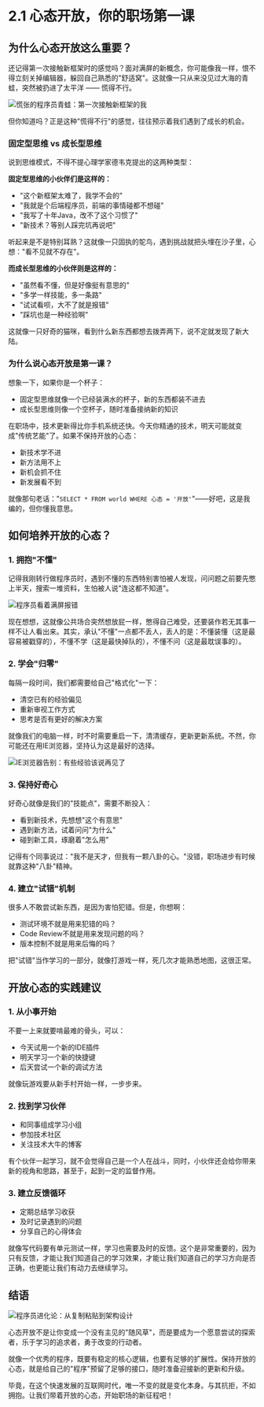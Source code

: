 # 2.1 心态开放，你的职场第一课


## 为什么心态开放这么重要？

还记得第一次接触新框架时的感觉吗？面对满屏的新概念，你可能像我一样，恨不得立刻关掉编辑器，躲回自己熟悉的"舒适窝"。这就像一只从来没见过大海的青蛙，突然被扔进了太平洋 —— 慌得不行。

![慌张的程序员青蛙：第一次接触新框架的我](../assets/images/chapter2/panic-frog.png)

但你知道吗？正是这种"慌得不行"的感觉，往往预示着我们遇到了成长的机会。


### 固定型思维 vs 成长型思维

说到思维模式，不得不提心理学家德韦克提出的这两种类型：

**固定型思维的小伙伴们是这样的：**
- "这个新框架太难了，我学不会的"
- "我就是个后端程序员，前端的事情碰都不想碰"
- "我写了十年Java，改不了这个习惯了"
- "新技术？等别人踩完坑再说吧"

听起来是不是特别耳熟？这就像一只固执的鸵鸟，遇到挑战就把头埋在沙子里，心想："看不见就不存在"。

**而成长型思维的小伙伴则是这样的：**
- "虽然看不懂，但是好像挺有意思的"
- "多学一样技能，多一条路"
- "试试看呗，大不了就是报错"
- "踩坑也是一种经验啊"

这就像一只好奇的猫咪，看到什么新东西都想去拨弄两下，说不定就发现了新大陆。

### 为什么说心态开放是第一课？

想象一下，如果你是一个杯子：
- 固定型思维就像一个已经装满水的杯子，新的东西都装不进去
- 成长型思维则像一个空杯子，随时准备接纳新的知识

在职场中，技术更新得比你手机系统还快。今天你精通的技术，明天可能就变成"传统艺能"了。如果不保持开放的心态：
- 新技术学不进
- 新方法用不上
- 新机会抓不住
- 新发展看不到

就像那句老话："`SELECT * FROM world WHERE 心态 = '开放'`"——好吧，这是我编的，但你懂我意思。

## 如何培养开放的心态？

### 1. 拥抱"不懂"


记得我刚转行做程序员时，遇到不懂的东西特别害怕被人发现，问问题之前要先憋上半天，搜索一堆资料，生怕被人说"连这都不知道"。

![程序员看着满屏报错](../assets/images/chapter2/debugging-panic.png)

现在想想，这就像公共场合突然想放屁一样，憋得自己难受，还要装作若无其事一样不让人看出来。其实，承认"不懂"一点都不丢人，丢人的是：不懂装懂（这是最容易被戳穿的），不懂不学（这是最快掉队的），不懂不问（这是最耽误事的）。

### 2. 学会"归零"

每隔一段时间，我们都需要给自己"格式化"一下：
- 清空已有的经验偏见
- 重新审视工作方式
- 思考是否有更好的解决方案

就像我们的电脑一样，时不时需要重启一下，清清缓存，更新更新系统。不然，你可能还在用IE浏览器，坚持认为这是最好的选择。

![IE浏览器告别：有些经验该说再见了](../assets/images/chapter2/ie-goodbye.jpeg)

### 3. 保持好奇心

好奇心就像是我们的"技能点"，需要不断投入：
- 看到新技术，先想想"这个有意思"
- 遇到新方法，试着问问"为什么"
- 碰到新工具，琢磨着"怎么用"

记得有个同事说过："我不是天才，但我有一颗八卦的心。"没错，职场进步有时候就靠这种"八卦"精神。

### 4. 建立"试错"机制


很多人不敢尝试新东西，是因为害怕犯错。但是，你想啊：
- 测试环境不就是用来犯错的吗？
- Code Review不就是用来发现问题的吗？
- 版本控制不就是用来后悔的吗？

把"试错"当作学习的一部分，就像打游戏一样，死几次才能熟悉地图，这很正常。

## 开放心态的实践建议

### 1. 从小事开始
不要一上来就要啃最难的骨头，可以：
- 今天试用一个新的IDE插件
- 明天学习一个新的快捷键
- 后天尝试一个新的调试方法

就像玩游戏要从新手村开始一样，一步步来。

### 2. 找到学习伙伴
- 和同事组成学习小组
- 参加技术社区
- 关注技术大牛的博客

有个伙伴一起学习，就不会觉得自己是一个人在战斗，同时，小伙伴还会给你带来新的视角和思路，甚至于，起到一定的监督作用。

### 3. 建立反馈循环
- 定期总结学习收获
- 及时记录遇到的问题
- 分享自己的心得体会

就像写代码要有单元测试一样，学习也需要及时的反馈。这个是非常重要的，因为只有反馈，才能让我们知道自己的学习效果，才能让我们知道自己的学习方向是否正确，也更能让我们有动力去继续学习。

## 结语

![程序员进化论：从复制粘贴到架构设计](../assets/images/chapter2/programmer-evolution.png)

心态开放不是让你变成一个没有主见的"随风草"，而是要成为一个愿意尝试的探索者，乐于学习的追求者，勇于改变的行动者。

就像一个优秀的程序，既要有稳定的核心逻辑，也要有足够的扩展性。保持开放的心态，就是给自己的"程序"预留了足够的接口，随时准备迎接新的更新和升级。

毕竟，在这个快速发展的互联网时代，唯一不变的就是变化本身。与其抗拒，不如拥抱。让我们带着开放的心态，开始职场的新征程吧！
